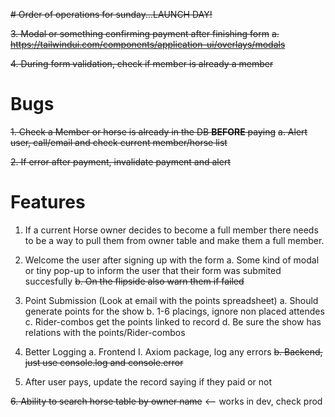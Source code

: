 ~~# Order of operations for sunday...LAUNCH DAY!~~

~~3. Modal or something confirming payment after finishing form~~
~~a. https://tailwindui.com/components/application-ui/overlays/modals~~

~~4. During form validation, check if member is already a member~~

# Bugs

~~1. Check a Member or horse is already in the DB **BEFORE** paying~~
~~a. Alert user, call/email and check current member/horse list~~

~~2. If error after payment, invalidate payment and alert~~

# Features

1. If a current Horse owner decides to become a full member
   there needs to be a way to pull them from owner table and make them a
   full member.

2. Welcome the user after signing up with the form
   a. Some kind of modal or tiny pop-up to inform the user
   that their form was submited succesfully
   ~~b. On the flipside also warn them if failed~~

3. Point Submission (Look at email with the points spreadsheet)
   a. Should generate points for the show
   b. 1-6 placings, ignore non placed attendes
   c. Rider-combos get the points linked to record
   d. Be sure the show has relations with the points/Rider-combos

4. Better Logging
   a. Frontend
   I. Axiom package, log any errors
   ~~b. Backend, just use console.log and console.error~~

5. After user pays, update the record saying if they paid or not

~~6. Ability to search horse table by owner name~~ <-- works in dev, check prod
